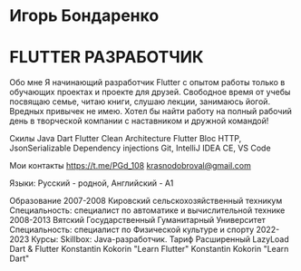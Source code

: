 # Игорь Бондаренко
# FLUTTER РАЗРАБОТЧИК

Обо мне
Я начинающий  разработчик Flutter с опытом работы только в обучающих
проектах и проекте для друзей.  Свободное время от учебы посвящаю семье, читаю книги, слушаю лекции, занимаюсь йогой.  Вредных привычек не имею. 
Хотел бы найти работу на полный рабочий день в творческой компании с наставником и дружной командой!


Скилы
Java
Dart
Flutter
Clean Architecture
Flutter Bloc
HTTP, JsonSerializable
Dependency injections
Git, IntelliJ IDEA CE, VS Code

Мои контакты
https://t.me/PGd_108
krasnodobroval@gmail.com

Языки: Русский - родной, Английский - A1 

Образование
2007-2008 Кировский	сельскохозяйственный техникум Специальность: специалист по автоматике и вычислительной технике
2008-2013 Вятский Государственный Гуманитарный Университет Специальность: специалист по Физической культуре и спорту
2022-2023 Курсы:
Skillbox: Java-разработчик. Тариф Расширенный
LazyLoad Dart & Flutter
Konstantin Kokorin "Learn Flutter"
Konstantin Kokorin "Learn Dart"
